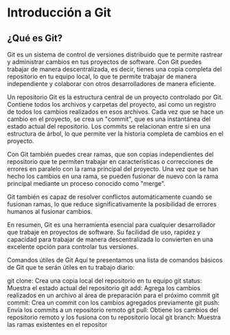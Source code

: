 <h1>Introducción a Git</h1>
<h2>¿Qué es Git?</h2>
Git es un sistema de control de versiones distribuido que te permite rastrear y administrar cambios en tus proyectos de software. Con Git puedes trabajar de manera descentralizada, es decir, tienes una copia completa del repositorio en tu equipo local, lo que te permite trabajar de manera independiente y colaborar con otros desarrolladores de manera eficiente.

Un repositorio Git es la estructura central de un proyecto controlado por Git. Contiene todos los archivos y carpetas del proyecto, así como un registro de todos los cambios realizados en esos archivos. Cada vez que se hace un cambio en el proyecto, se crea un "commit", que es una instantánea del estado actual del repositorio. Los commits se relacionan entre sí en una estructura de árbol, lo que permite ver la historia completa de cambios en el proyecto.

Con Git también puedes crear ramas, que son copias independientes del repositorio que te permiten trabajar en características o correcciones de errores en paralelo con la rama principal del proyecto. Una vez que se han hecho los cambios en una rama, se pueden fusionar de nuevo con la rama principal mediante un proceso conocido como "merge".

Git también es capaz de resolver conflictos automáticamente cuando se fusionan ramas, lo que reduce significativamente la posibilidad de errores humanos al fusionar cambios.

En resumen, Git es una herramienta esencial para cualquier desarrollador que trabaje en proyectos de software. Su facilidad de uso, rapidez y capacidad para trabajar de manera descentralizada lo convierten en una excelente opción para controlar tus versiones.

Comandos útiles de Git
Aquí te presentamos una lista de comandos básicos de Git que te serán útiles en tu trabajo diario:

git clone: Crea una copia local del repositorio en tu equipo
git status: Muestra el estado actual del repositorio
git add: Agrega los cambios realizados en un archivo al área de preparación para el próximo commit
git commit: Crea un commit con los cambios agregados previamente
git push: Envía los commits a un repositorio remoto
git pull: Obtiene los cambios del repositorio remoto y los fusiona con tu repositorio local
git branch: Muestra las ramas existentes en el repositor
